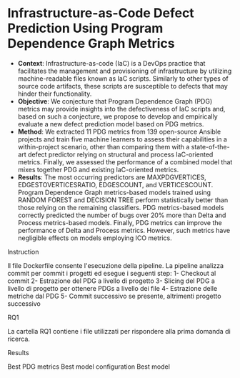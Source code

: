 # Infrastructure-as-Code Defect Prediction Using Program Dependence Graph Metrics
- **Context**: Infrastructure-as-code (IaC) is a DevOps practice that facilitates the management and provisioning of infrastructure by utilizing machine-readable files known as IaC scripts. Similarly to other types of source code artifacts, these scripts are susceptible to defects that may hinder their functionality.
- **Objective**: We conjecture that Program Dependence Graph (PDG) metrics may provide insights into the defectiveness of IaC scripts and, based on such a conjecture, we propose to develop and empirically evaluate a new defect prediction model based on PDG metrics.
- **Method**: We extracted 11 PDG metrics from 139 open-source Ansible projects and train five machine learners to assess their capabilities in a within-project scenario, other than comparing them with a state-of-the-art defect predictor relying on structural and process IaC-oriented metrics. Finally, we assessed the performance of a combined model that mixes together PDG and existing IaC-oriented metrics.
- **Results**: The most occurring predictors are MAXPDGVERTICES, EDGESTOVERTICESRATIO, EDGESCOUNT, and VERTICESCOUNT. Program Dependence Graph metrics-based models trained using RANDOM FOREST and DECISION TREE perform statistically better than those relying on the remaining classifiers. PDG metrics-based models correctly predicted the number of bugs over 20% more than Delta and Process metrics-based models. Finally, PDG metrics can improve the performance of Delta and Process metrics. However, such metrics have negligible effects on models employing ICO metrics.


Instruction

Il file Dockerfile consente l'esecuzione della pipeline. 
La pipeline analizza commit per commit i progetti ed esegue i seguenti step:
1- Checkout al commit
2- Estrazione del PDG a livello di progetto
3- Slicing del PDG a livello di progetto per ottenere PDGs a livello dei file
4- Estrazione delle metriche dal PDG
5- Commit successivo se presente, altrimenti progetto successivo

RQ1

La cartella RQ1 contiene i file utilizzati per rispondere alla prima domanda di ricerca. 

Results

Best PDG metrics
Best model configuration
Best model


